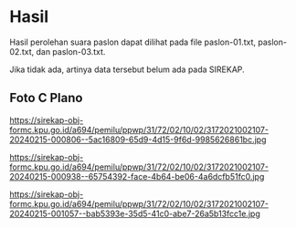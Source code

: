 # Hasil

Hasil perolehan suara paslon dapat dilihat pada file paslon-01.txt, paslon-02.txt, dan paslon-03.txt.

Jika tidak ada, artinya data tersebut belum ada pada SIREKAP.

## Foto C Plano

https://sirekap-obj-formc.kpu.go.id/a694/pemilu/ppwp/31/72/02/10/02/3172021002107-20240215-000806--5ac16809-65d9-4d15-9f6d-9985626861bc.jpg

https://sirekap-obj-formc.kpu.go.id/a694/pemilu/ppwp/31/72/02/10/02/3172021002107-20240215-000938--65754392-face-4b64-be06-4a6dcfb51fc0.jpg

https://sirekap-obj-formc.kpu.go.id/a694/pemilu/ppwp/31/72/02/10/02/3172021002107-20240215-001057--bab5393e-35d5-41c0-abe7-26a5b13fcc1e.jpg
